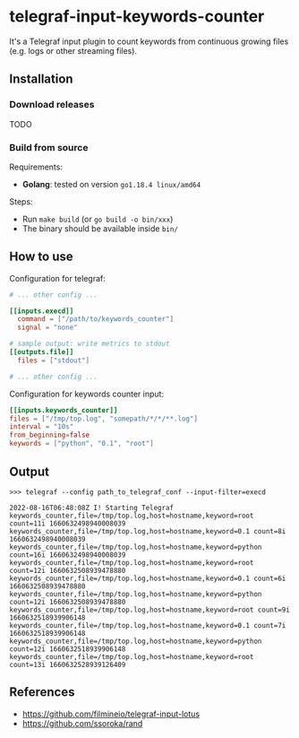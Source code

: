 # telegraf-input-keywords-counter

It's a Telegraf input plugin to count keywords from continuous growing files (e.g. logs or other streaming files).

## Installation

### Download releases

TODO

### Build from source

Requirements:

- **Golang**: tested on version `go1.18.4 linux/amd64`

Steps:
- Run `make build` (or `go build -o bin/xxx`)
- The binary should be available inside `bin/`

## How to use

Configuration for telegraf:

```toml
# ... other config ...

[[inputs.execd]]
  command = ["/path/to/keywords_counter"]
  signal = "none"

# sample output: write metrics to stdout
[[outputs.file]]
  files = ["stdout"]

# ... other config ...
```

Configuration for keywords counter input:

```toml
[[inputs.keywords_counter]]
files = ["/tmp/top.log", "somepath/*/*/**.log"]
interval = "10s"
from_beginning=false
keywords = ["python", "0.1", "root"]
```

## Output

```
>>> telegraf --config path_to_telegraf_conf --input-filter=execd

2022-08-16T06:48:08Z I! Starting Telegraf
keywords_counter,file=/tmp/top.log,host=hostname,keyword=root count=11i 1660632498940008039
keywords_counter,file=/tmp/top.log,host=hostname,keyword=0.1 count=8i 1660632498940008039
keywords_counter,file=/tmp/top.log,host=hostname,keyword=python count=16i 1660632498940008039
keywords_counter,file=/tmp/top.log,host=hostname,keyword=root count=12i 1660632508939478880
keywords_counter,file=/tmp/top.log,host=hostname,keyword=0.1 count=6i 1660632508939478880
keywords_counter,file=/tmp/top.log,host=hostname,keyword=python count=12i 1660632508939478880
keywords_counter,file=/tmp/top.log,host=hostname,keyword=root count=9i 1660632518939906148
keywords_counter,file=/tmp/top.log,host=hostname,keyword=0.1 count=7i 1660632518939906148
keywords_counter,file=/tmp/top.log,host=hostname,keyword=python count=12i 1660632518939906148
keywords_counter,file=/tmp/top.log,host=hostname,keyword=root count=13i 1660632528939126409
```


## References

- https://github.com/filmineio/telegraf-input-lotus
- https://github.com/ssoroka/rand
